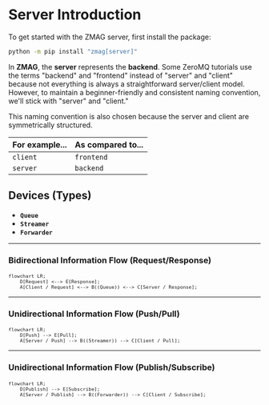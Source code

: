 # **Server** Introduction

To get started with the ZMAG server, first install the package:

```sh
python -m pip install "zmag[server]"
```

In **ZMAG**, the **server** represents the **backend**. Some ZeroMQ tutorials use the terms "backend" and "frontend" instead of "server" and "client" because not everything is always a straightforward server/client model. However, to maintain a beginner-friendly and consistent naming convention, we'll stick with "server" and "client."

This naming convention is also chosen because the server and client are symmetrically structured.

| For example... | As compared to... |
| -------------- | ----------------- |
| `client`       | `frontend`        |
| `server`       | `backend`         |

## Devices (Types)

- **`Queue`**
- **`Streamer`**
- **`Forwarder`**

---

### Bidirectional Information Flow (Request/Response)

```mermaid
flowchart LR;
    D[Request] <--> E[Response];
    A[Client / Request] <--> B((Queue)) <--> C[Server / Response];
```

---

### Unidirectional Information Flow (Push/Pull)

```mermaid
flowchart LR;
    D[Push] --> E[Pull];
    A[Server / Push] --> B((Streamer)) --> C[Client / Pull];
```

---

### Unidirectional Information Flow (Publish/Subscribe)

```mermaid
flowchart LR;
    D[Publish] --> E[Subscribe];
    A[Server / Publish] --> B((Forwarder)) --> C[Client / Subscribe];
```

<style>

/* Mermaid */
.mermaid {
  text-align: left;
  zoom: 80%;
}
</style>
